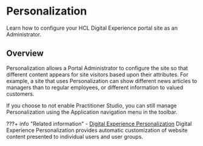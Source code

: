 # Personalization

Learn how to configure your HCL Digital Experience portal site as an Administrator.

## Overview

Personalization allows a Portal Administrator to configure the site so that different content appears for site visitors based upon their attributes. For example, a site that uses Personalization can show different news articles to managers than to regular employees, or different information to valued customers.

If you choose to not enable Practitioner Studio, you can still manage Personalization using the Application navigation menu in the toolbar.

???+ info "Related information"
    -   [Digital Experience Personalization](../../manage_content/pzn/personalization/index.md)
    Digital Experience Personalization provides automatic customization of website content presented to individual users and user groups.


